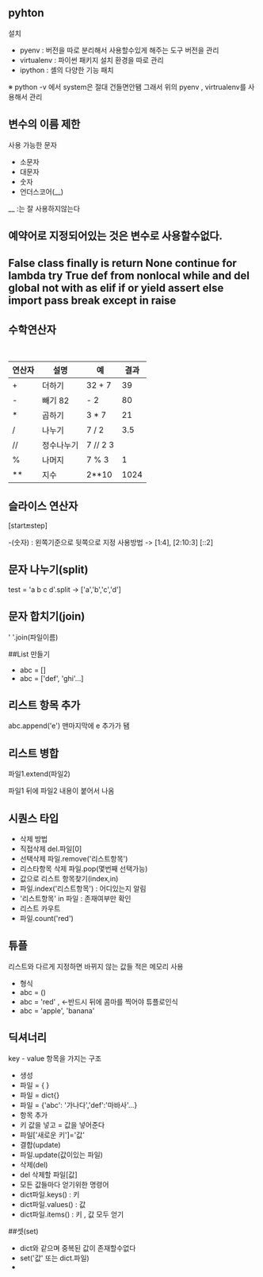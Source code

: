 ## pyhton

설치

- pyenv : 버전을 따로 분리해서 사용할수있게 해주는 도구
			버전을 관리
- virtualenv : 파이썬 패키지 설치 환경을 따로 관리
- ipython : 셸의 다양한 기능 패치

※ python -v 에서 system은 절대 건들면안됌
그래서 위의 pyenv , virtrualenv를 사용해서 관리

## 변수의 이름 제한

사용 가능한 문자

- 소문자 
- 대문자
- 숫자
- 언더스코어(__)

__ :는 잘 사용하지않는다

예약어로 지정되어있는 것은 변수로 사용할수없다.
-
False
class
finally
is
return
None
continue
for
lambda
try
True
def
from
nonlocal
while
and
del
global
not
with
as
elif
if
or
yield
assert
else
import
pass
break
except
in
raise
-

## 수학연산자
<br>

|연산자|	 설명  |예|	결과|
|----|------|---|---|
|  + | 더하기 |32 + 7|39|
|  - | 빼기	82| - 2|80|
|  * |	곱하기|	3 * 7|21|
|  / |	나누기|	7 / 2|	3.5|
|  //|	정수나누기|	7 // 2	3|
|  % |	나머지|	7 % 3|	1|
| ** |	지수	|2**10|1024|



## 슬라이스 연산자


[start:end:step]

-(숫자) : 왼쪽기준으로 뒷쪽으로 지정
사용방법 -> [1:4], [2:10:3] [::2]

## 문자 나누기(split)

test = 'a b c d'.split
 -> ['a','b','c','d']
 
## 문자 합치기(join)

' '.join(파일이름)

##List 만들기

 - abc = []
 - abc = ['def', 'ghi'...]


## 리스트 항목 추가


abc.append('e')
맨마지막에  e 추가가 됌

## 리스트 병합

파일1.extend(파일2)

파일1 뒤에 파일2 내용이 붙어서 나옴

## 시퀀스 타입


- 삭제 방법
 - 직접삭제  del.파일[0]
 - 선택삭제  파일.remove('리스트항목')
 - 리스타항목 삭제  파일.pop(몇번째 선택가능)
- 값으로 리스트 항목찾기(index,in)
 - 파일.index('리스트항목') : 어디있는지 알림
 - '리스트항목' in 파일 : 존재여부만 확인
- 리스트 카우트
 - 파일.count('red')


## 튜플


리스트와 다르게 지정하면 바뀌지 않는 값들 적은 메모리 사용

 - 형식 
  - abc = ()
  - abc = 'red' , <-반드시 뒤에 콤마를 찍어야 튜플로인식
  - abc = 'apple', 'banana'


## 딕셔너리

key - value 항목을 가지는 구조

 - 생성
  - 파일 = { }
  - 파일 = dict{}
  - 파일 = {'abc': '가나다','def':'마바사'...}
 - 항목 추가
  - 키 값을 넣고 = 값을 넣어준다
  - 파일['새로운 키']='값'
 - 결합(update)
  - 파일.update(값이있는 파일)
 - 삭제(del)
  - del 삭제할 파일[값]
- 모든 값들마다 얻기위한 명령어
 - dict파일.keys() : 키
 - dict파일.values() : 값
 - dict파일.items() : 키 , 값 모두 얻기
 
##셋(set)
 - dict와 같으며 중복된 값이 존재할수없다
 - set('값' 또는 dict.파일)
 - 


 
 